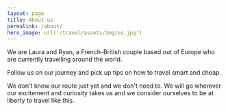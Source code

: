 ```yaml
---
layout: page
title: About us
permalink: /about/
hero_image: url('/travel/assets/img/us.jpg')
---
```


We are Laura and Ryan, a French-British couple based out of Europe who are currently travelling around the world.

Follow us on our journey and pick up tips on how to travel smart and cheap.

We don't know our route just yet and we don't need to. We will go wherever our excitement and curiosity takes us and we consider ourselves to be at liberty to travel like this.
